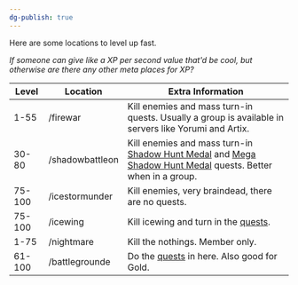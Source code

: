 ```yaml
---
dg-publish: true
---
```


Here are some locations to level up fast.

*If someone can give like a XP per second value that'd be cool, but otherwise are there any other meta places for XP?*

| Level  | Location        | Extra Information                                                                                                                                                                                                                        |
| ------ | --------------- | ---------------------------------------------------------------------------------------------------------------------------------------------------------------------------------------------------------------------------------------- |
| 1-55   | /firewar        | Kill enemies and mass turn-in quests. Usually a group is available in servers like Yorumi and Artix.                                                                                                                                     |
| 30-80  | /shadowbattleon | Kill enemies and mass turn-in [Shadow Hunt Medal](http://aqwwiki.wikidot.com/gravelyn-s-quests#ShadowBattleon) and [Mega Shadow Hunt Medal](http://aqwwiki.wikidot.com/gravelyn-s-quests#ShadowBattleon) quests. Better when in a group. |
| 75-100 | /icestormunder  | Kill enemies, very braindead, there are no quests.                                                                                                                                                                                       |
| 75-100 | /icewing        | Kill icewing and turn in the [quests](http://aqwwiki.wikidot.com/king-rimescar-s-quests).                                                                                                                                                |
| 1-75   | /nightmare      | Kill the nothings. Member only.                                                                                                                                                                                                          |
| 61-100 | /battlegrounde  | Do the [quests](http://aqwwiki.wikidot.com/eagle-s-reach-s-quests) in here. Also good for Gold.                                                                                                                                          |

